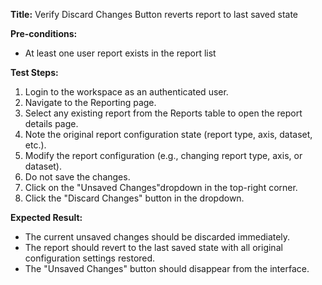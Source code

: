 **Title:** Verify Discard Changes Button reverts report to last saved state

**Pre-conditions:**
* At least one user report exists in the report list

**Test Steps:**
1. Login to the workspace as an authenticated user.
2. Navigate to the Reporting page.
3. Select any existing report from the Reports table to open the report details page.
4. Note the original report configuration state (report type, axis, dataset, etc.).
5. Modify the report configuration (e.g., changing report type, axis, or dataset).
6. Do not save the changes.
7. Click on the "Unsaved Changes"dropdown in the top-right corner.
8. Click the "Discard Changes" button in the dropdown.

**Expected Result:**
* The current unsaved changes should be discarded immediately.
* The report should revert to the last saved state with all original configuration settings restored.
* The "Unsaved Changes" button should disappear from the interface.